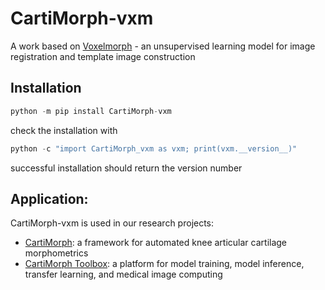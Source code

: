 # CartiMorph-vxm
A work based on [Voxelmorph](https://github.com/voxelmorph/voxelmorph) - an unsupervised learning model for image registration and template image construction



## Installation

```python
python -m pip install CartiMorph-vxm
```

check the installation with

```python
python -c "import CartiMorph_vxm as vxm; print(vxm.__version__)"  
```

successful installation should return the version number



## Application:

CartiMorph-vxm is used in our research projects:

- [CartiMorph](https://github.com/YongchengYAO/CartiMorph):  a framework for automated knee articular cartilage morphometrics
- [CartiMorph Toolbox](https://github.com/YongchengYAO/CartiMorph-Toolbox): a platform for model training, model inference, transfer learning, and medical image computing
